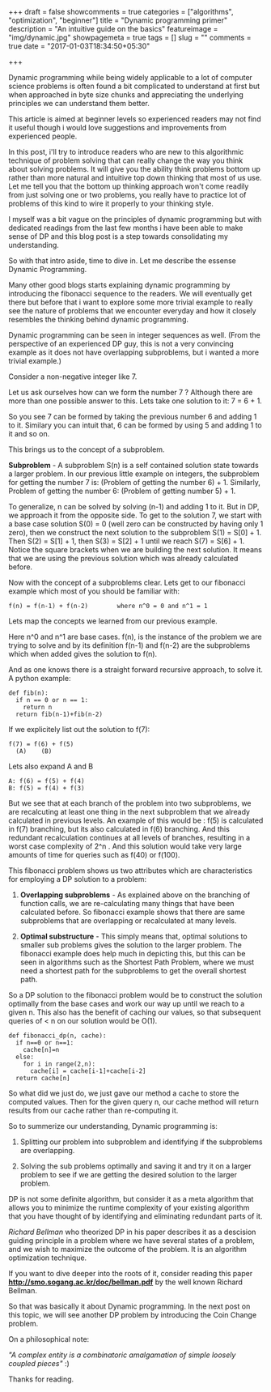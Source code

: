 +++
draft = false
showcomments = true
categories = ["algorithms", "optimization", "beginner"]
title = "Dynamic programming primer"
description = "An intuitive guide on the basics"
featureimage = "img/dynamic.jpg"
showpagemeta = true
tags = []
slug = ""
comments = true
date = "2017-01-03T18:34:50+05:30"

+++

Dynamic programming while being widely applicable to a lot of computer science problems is often found a bit complicated to understand at first but when approached in byte size chunks and appreciating the underlying principles we can understand them better.

This article is aimed at beginner levels so experienced readers may not find it useful though i would love suggestions and improvements from experienced people.

In this post, i'll try to introduce readers who are new to this algorithmic technique of problem solving that can really change the way you think about solving problems. It will give you the ability think problems bottom up rather than more natural and intuitive top down thinking that most of us use. Let me tell you that the bottom up thinking approach won't come readily from just solving one or two problems, you really have to practice lot of problems of this kind to wire it properly to your thinking style.

I myself was a bit vague on the principles of dynamic programming but with dedicated readings from the last few months i have been able to make sense of DP and this blog post is a step towards consolidating my understanding.

So with that intro aside, time to dive in. Let me describe the essense Dynamic Programming.

Many other good blogs starts explaining dynamic programming by introducing the fibonacci sequence to the readers. We will eventually get there but before that i want to explore some more trivial example to really see the nature of problems that we encounter everyday and how it closely resembles the thinking behind dynamic programming.

Dynamic programming can be seen in integer sequences as well. (From the perspective of an experienced DP guy, this is not a very convincing example as it does not have overlapping subproblems, but i wanted a more trivial example.)

Consider a non-negative integer like 7.

Let us ask ourselves how can we form the number 7 ?
Although there are more than one possible answer to this. Lets take one solution to it:
7 = 6 + 1.

So you see 7 can be formed by taking the previous number 6 and adding 1 to it. Similary you can intuit that,
6 can be formed by using 5 and adding 1 to it and so on.

This brings us to the concept of a subproblem. 

**Subproblem** - A subproblem S(n) is a self contained solution state towards a larger problem. In our previous little example on integers, the subproblem for getting the number 7 is: (Problem of getting the number 6) + 1. Similarly, Problem of getting the number 6: (Problem of getting number 5) + 1.

To generalize, n can be solved by solving (n-1) and adding 1 to it. But in DP, we approach it from the opposite side. To get to the solution 7, we start with a base case solution S(0) =  0 (well zero can be constructed by having only 1 zero), then we construct the next solution to the subproblem S(1) = S[0] + 1. Then S(2) = S[1] + 1, then S(3) = S[2] + 1 until we reach S(7) = S[6] + 1. Notice the square brackets when we are building the next solution. It means that we are using the previous solution which was already calculated before.

Now with the concept of a subproblems clear. Lets get to our fibonacci example which most of you should be familiar with:

```
f(n) = f(n-1) + f(n-2)        where n^0 = 0 and n^1 = 1
```

Lets map the concepts we learned from our previous example.

Here n^0 and n^1 are base cases. f(n), is the instance of the problem we are trying to solve and by its definition f(n-1) and f(n-2) are the subproblems which when added gives the solution to f(n).

And as one knows there is a straight forward recursive approach, to solve it.
A python example:

```
def fib(n):
  if n == 0 or n == 1:
    return n
  return fib(n-1)+fib(n-2)
```

If we explicitely list out the solution to f(7):
```
f(7) = f(6) + f(5)
  (A)    (B)
```
Lets also expand A and B
```
A: f(6) = f(5) + f(4)
B: f(5) = f(4) + f(3)
```
But we see that at each branch of the problem into two subproblems, we are recalcuting at least one thing in the next subproblem that we already calculated in previous levels. An example of this would be : f(5) is calculated in f(7) branching, but its also calculated in f(6) branching. And this redundant recalculation continues at all levels of branches, resulting in a worst case complexity of 2^n . And this solution would take very large amounts of time for queries such as f(40) or f(100).

This fibonacci problem shows us two attributes which are characteristics for employing a DP solution to a problem:

1) **Overlapping subproblems** - As explained above on the branching of function calls, we are re-calculating many things that have been calculated before. So fibonacci example shows that there are same subproblems that are overlapping or recalculated at many levels.

2) **Optimal substructure** - This simply means that, optimal solutions to smaller sub problems gives the solution to the larger problem. The fibonacci example does help much in depicting this, but this can be seen in algorithms such as the Shortest Path Problem, where we must need a shortest path for the subproblems to get the overall shortest path.

So a DP solution to the fibonacci problem would be to construct the solution optimally from the base cases and work our way up until we reach to a given n. This also has the benefit of caching our values, so that subsequent queries of < n on our solution would be O(1).

```
def fibonacci_dp(n, cache):
  if n==0 or n==1:
    cache[n]=n
  else:
    for i in range(2,n):
      cache[i] = cache[i-1]+cache[i-2]
  return cache[n]
```

So what did we just do, we just gave our method a cache to store the computed values. Then for the given query n, our cache method will return results from our cache rather than re-computing it. 

So to summerize our understanding, Dynamic programming is:

1) Splitting our problem into subproblem and identifying if the subproblems are overlapping.

2) Solving the sub problems optimally and saving it and try it on a larger problem to see if we are getting the desired solution to the larger problem.

DP is not some definite algorithm, but consider it as a meta algorithm that allows you to minimize the runtime complexity of your existing algorithm that you have thought of by identifying and eliminating redundant parts of it.

_Richard Bellman_ who theorized DP in his paper describes it as a descision guiding principle in a problem where we have several states of a problem, and we wish to maximize the outcome of the problem. It is an algorithm optimization technique.

If you want to dive deeper into the roots of it, consider reading this paper **http://smo.sogang.ac.kr/doc/bellman.pdf** by the well known Richard Bellman.

So that was basically it about Dynamic programming. In the next post on this topic, we will see another DP problem by introducing the Coin Change problem.

On a philosophical note:

_"A complex entity is a combinatoric amalgamation of simple loosely coupled pieces"_ :)

Thanks for reading.
